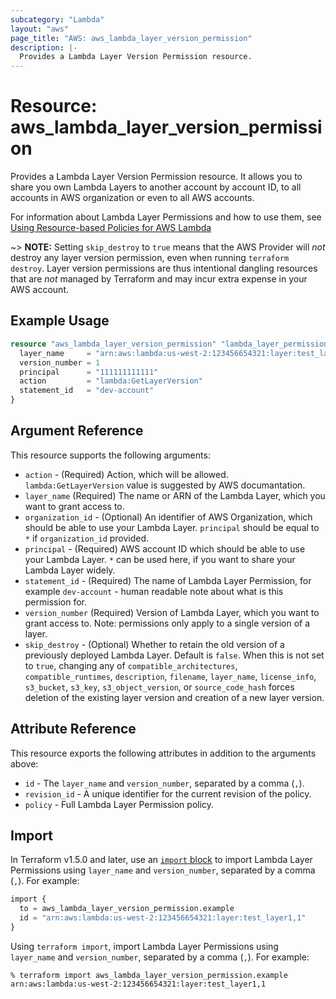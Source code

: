 ```yaml
---
subcategory: "Lambda"
layout: "aws"
page_title: "AWS: aws_lambda_layer_version_permission"
description: |-
  Provides a Lambda Layer Version Permission resource.
---
```


# Resource: aws_lambda_layer_version_permission

Provides a Lambda Layer Version Permission resource. It allows you to share you own Lambda Layers to another account by account ID, to all accounts in AWS organization or even to all AWS accounts.

For information about Lambda Layer Permissions and how to use them, see [Using Resource-based Policies for AWS Lambda][1]

~> **NOTE:** Setting `skip_destroy` to `true` means that the AWS Provider will _not_ destroy any layer version permission, even when running `terraform destroy`. Layer version permissions are thus intentional dangling resources that are _not_ managed by Terraform and may incur extra expense in your AWS account.

## Example Usage

```terraform
resource "aws_lambda_layer_version_permission" "lambda_layer_permission" {
  layer_name     = "arn:aws:lambda:us-west-2:123456654321:layer:test_layer1"
  version_number = 1
  principal      = "111111111111"
  action         = "lambda:GetLayerVersion"
  statement_id   = "dev-account"
}
```

## Argument Reference

This resource supports the following arguments:

* `action` - (Required) Action, which will be allowed. `lambda:GetLayerVersion` value is suggested by AWS documantation.
* `layer_name` (Required) The name or ARN of the Lambda Layer, which you want to grant access to.
* `organization_id` - (Optional) An identifier of AWS Organization, which should be able to use your Lambda Layer. `principal` should be equal to `*` if `organization_id` provided.
* `principal` - (Required) AWS account ID which should be able to use your Lambda Layer. `*` can be used here, if you want to share your Lambda Layer widely.
* `statement_id` - (Required) The name of Lambda Layer Permission, for example `dev-account` - human readable note about what is this permission for.
* `version_number` (Required) Version of Lambda Layer, which you want to grant access to. Note: permissions only apply to a single version of a layer.
* `skip_destroy` - (Optional) Whether to retain the old version of a previously deployed Lambda Layer. Default is `false`. When this is not set to `true`, changing any of `compatible_architectures`, `compatible_runtimes`, `description`, `filename`, `layer_name`, `license_info`, `s3_bucket`, `s3_key`, `s3_object_version`, or `source_code_hash` forces deletion of the existing layer version and creation of a new layer version.

## Attribute Reference

This resource exports the following attributes in addition to the arguments above:

* `id` - The `layer_name` and `version_number`, separated by a comma (`,`).
* `revision_id` - A unique identifier for the current revision of the policy.
* `policy` - Full Lambda Layer Permission policy.

## Import

In Terraform v1.5.0 and later, use an [`import` block](https://developer.hashicorp.com/terraform/language/import) to import Lambda Layer Permissions using `layer_name` and `version_number`, separated by a comma (`,`). For example:

```terraform
import {
  to = aws_lambda_layer_version_permission.example
  id = "arn:aws:lambda:us-west-2:123456654321:layer:test_layer1,1"
}
```

Using `terraform import`, import Lambda Layer Permissions using `layer_name` and `version_number`, separated by a comma (`,`). For example:

```console
% terraform import aws_lambda_layer_version_permission.example arn:aws:lambda:us-west-2:123456654321:layer:test_layer1,1
```

[1]: https://docs.aws.amazon.com/lambda/latest/dg/access-control-resource-based.html#permissions-resource-xaccountlayer
